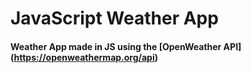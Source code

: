 # JavaScript Weather App 

#### Weather App made in JS using the [OpenWeather API] (https://openweathermap.org/api)

